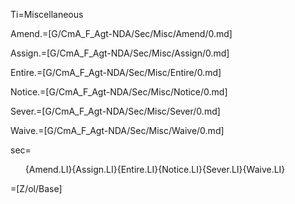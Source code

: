 Ti=Miscellaneous

Amend.=[G/CmA_F_Agt-NDA/Sec/Misc/Amend/0.md]

Assign.=[G/CmA_F_Agt-NDA/Sec/Misc/Assign/0.md]

Entire.=[G/CmA_F_Agt-NDA/Sec/Misc/Entire/0.md]

Notice.=[G/CmA_F_Agt-NDA/Sec/Misc/Notice/0.md]

Sever.=[G/CmA_F_Agt-NDA/Sec/Misc/Sever/0.md]

Waive.=[G/CmA_F_Agt-NDA/Sec/Misc/Waive/0.md]

sec=<ol>{Amend.LI}{Assign.LI}{Entire.LI}{Notice.LI}{Sever.LI}{Waive.LI}</ol>

=[Z/ol/Base]
